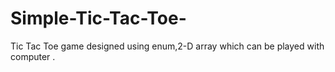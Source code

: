 # Simple-Tic-Tac-Toe-
Tic Tac Toe game designed using enum,2-D array which can be played with computer .
